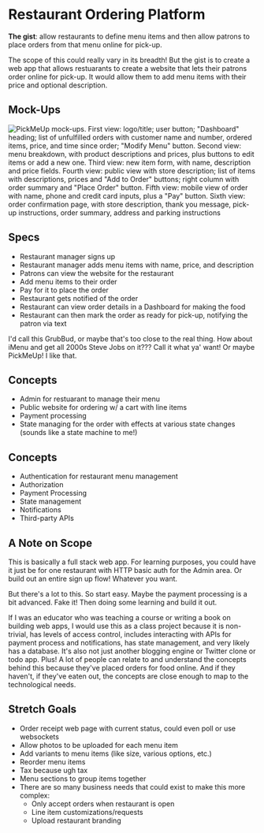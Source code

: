 # Restaurant Ordering Platform

**The gist**: allow restaurants to define menu items and then allow patrons to place orders from that menu online for pick-up.

The scope of this could really vary in its breadth! But the gist is to create a web app that allows restuarants to create a website that lets their patrons order online for pick-up. It would allow them to add menu items with their price and optional description.

## Mock-Ups

![PickMeUp mock-ups. First view: logo/title; user button; "Dashboard" heading; list of unfulfilled orders with customer name and number, ordered items, price, and time since order; "Modify Menu" button. Second view: menu breakdown, with product descriptions and prices, plus buttons to edit items or add a new one. Third view: new item form, with name, description and price fields. Fourth view: public view with store description; list of items with descriptions, prices and "Add to Order" buttons; right column with order summary and "Place Order" button. Fifth view: mobile view of order with name, phone and credit card inputs, plus a "Pay" button. Sixth view: order confirmation page, with store description, thank you message, pick-up instructions, order summary, address and parking instructions](./img/pickmeup.webp)

## Specs

- Restaurant manager signs up
- Restaurant manager adds menu items with name, price, and description
- Patrons can view the website for the restaurant
- Add menu items to their order
- Pay for it to place the order
- Restaurant gets notified of the order
- Restaurant can view order details in a Dashboard for making the food
- Restaurant can then mark the order as ready for pick-up, notifying the patron via text

I'd call this GrubBud, or maybe that's too close to the real thing. How about iMenu and get all 2000s Steve Jobs on it??? Call it what ya' want! Or maybe PickMeUp! I like that.

## Concepts

- Admin for restuarant to manage their menu
- Public website for ordering w/ a cart with line items
- Payment processing
- State managing for the order with effects at various state changes (sounds like a state machine to me!)

## Concepts

- Authentication for restaurant menu management
- Authorization
- Payment Processing
- State management
- Notifications
- Third-party APIs

## A Note on Scope

This is basically a full stack web app. For learning purposes, you could have it just be for one restaurant with HTTP basic auth for the Admin area. Or build out an entire sign up flow! Whatever you want.

But there's a lot to this. So start easy. Maybe the payment processing is a bit advanced. Fake it! Then doing some learning and build it out.

If I was an educator who was teaching a course or writing a book on building web apps, I would use this as a class project because it is non-trivial, has levels of access control, includes interacting with APIs for payment process and notifications, has state management, and very likely has a database. It's also not just another blogging engine or Twitter clone or todo app. Plus! A lot of people can relate to and understand the concepts behind this because they've placed orders for food online. And if they haven't, if they've eaten out, the concepts are close enough to map to the technological needs.

## Stretch Goals

- Order receipt web page with current status, could even poll or use websockets
- Allow photos to be uploaded for each menu item
- Add variants to menu items (like size, various options, etc.)
- Reorder menu items
- Tax because ugh tax
- Menu sections to group items together
- There are so many business needs that could exist to make this more complex:
  - Only accept orders when restaurant is open
  - Line item customizations/requests
  - Upload restaurant branding
